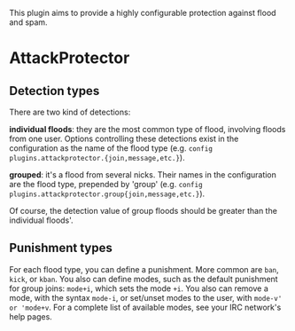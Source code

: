This plugin aims to provide a highly configurable protection against flood
and spam.

AttackProtector
===============

Detection types
---------------

There are two kind of detections:

**individual floods**: they are the most common type of flood, involving floods
   from one user. Options controlling these detections exist in the configuration
   as the name of the flood type (e.g. `config plugins.attackprotector.{join,message,etc.}`).

**grouped**: it's a flood from several nicks. Their names in the configuration
   are the flood type, prepended by 'group' (e.g. `config plugins.attackprotector.group{join,message,etc.}`).

Of course, the detection value of group floods should be greater than the
individual floods'.

Punishment types
----------------

For each flood type, you can define a punishment. More common are `ban`,
`kick`, or `kban`. You also can define modes, such as the default punishment
for group joins: `mode+i`, which sets the mode `+i`. You also can remove
a mode, with the syntax `mode-i`, or set/unset modes to the user, with
`mode-v' or 'mode+v`.
For a complete list of available modes, see your IRC network's help pages.
